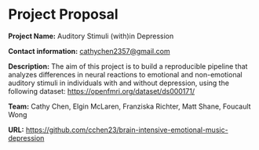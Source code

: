 # Project Proposal
**Project Name:** Auditory Stimuli (with)in Depression

**Contact information:** cathychen2357@gmail.com

**Description:** The aim of this project is to build a reproducible pipeline that analyzes differences in neural reactions to emotional and non-emotional auditory stimuli in individuals with and without depression, using the following dataset: https://openfmri.org/dataset/ds000171/

**Team:** Cathy Chen, Elgin McLaren, Franziska Richter, Matt Shane, Foucault Wong

**URL:** https://github.com/cchen23/brain-intensive-emotional-music-depression
